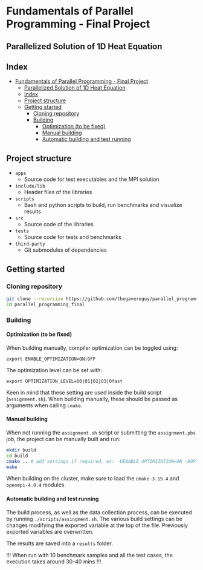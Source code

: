 # Fundamentals of Parallel Programming - Final Project

## Parallelized Solution of 1D Heat Equation
## Index

<!--toc:start-->
- [Fundamentals of Parallel Programming - Final Project](#fundamentals-of-parallel-programming-final-project)
  - [Parallelized Solution of 1D Heat Equation](#parallelized-solution-of-1d-heat-equation)
  - [Index](#index)
  - [Project structure](#project-structure)
  - [Getting started](#getting-started)
    - [Cloning repository](#cloning-repository)
    - [Building](#building)
      - [Optimization (to be fixed)](#optimization-to-be-fixed)
      - [Manual building](#manual-building)
      - [Automatic building and test running](#automatic-building-and-test-running)
<!--toc:end-->

## Project structure

- `apps`
    - Source code for test executables and the MPI solution
- `include/lib`
    - Header files of the libraries
- `scripts`
    - Bash and python scripts to build, run benchmarks and visualize results
- `src`
    - Source code of the libraries
- `tests`
    - Source code for tests and benchmarks
- `third-party`
    - Git submodules of dependencies

## Getting started

### Cloning repository

```sh
git clone --recursive https://github.com/thegavereguy/parallel_programming_final
cd parallel_programming_final
```

### Building 

#### Optimization (to be fixed)

When building manually, compiler optimization can be toggled using:
```
export ENABLE_OPTIMIZATION=ON|OFF
```

The optimization level can be set with:
```
export OPTIMIZATION_LEVEL=O0|O1|O2|O3|Ofast
```

Keen in mind that these setting are used inside the build script (`assignment.sh`). When building manually, these should be passed as arguments when calling `cmake`.

#### Manual building

When not running the `assignment.sh` script or submitting the `assignment.pbs` job, the project can be manually built and run:

```sh
mkdir build
cd build
cmake .. # add settings if required, ex: -DENABLE_OPTIMIZATION=ON -DOPTIMIZATION_LEVEL=O2
make 
```

When building on the cluster, make sure to load the `cmake-3.15.4` and `openmpi-4.0.4` modules. 

#### Automatic building and test running

The build process, as well as the data collection process, can be executed by running `./scripts/assingment.sh`.
The various build settings can be changes modifying the exported variable at the top of the file. Previously exported variables are overwritten.

The results are saved into a `results` folder.

!!! When run with 10 benchmark samples and all the test cases, the execution takes around 30-40 mins !!!
